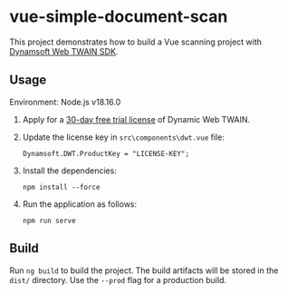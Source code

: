 # vue-simple-document-scan

This project demonstrates how to build a Vue scanning project with [Dynamsoft Web TWAIN SDK](https://www.dynamsoft.com/web-twain/overview/).

## Usage
Environment: Node.js v18.16.0
1. Apply for a [30-day free trial license](https://www.dynamsoft.com/customer/license/trialLicense?product=dwt) of Dynamic Web TWAIN.

2. Update the license key in `src\components\dwt.vue` file:

   ```
   Dynamsoft.DWT.ProductKey = "LICENSE-KEY";
   ```

3. Install the dependencies:

   ```
   npm install --force
   ```

4. Run the application as follows:

   ```
   npm run serve
   ```


## Build

Run `ng build` to build the project. The build artifacts will be stored in the `dist/` directory. Use the `--prod` flag for a production build.